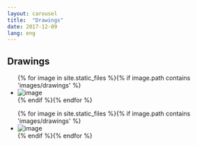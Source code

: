 ```yaml
---
layout: carousel
title:  "Drawings"
date: 2017-12-09
lang: eng
---
```

<h2>Drawings</h2>
<div id="slider" class="flexslider">
    <ul class="slides"> 
{% for image in site.static_files %}{% if image.path contains 'images/drawings' %}
    <li>
        <img src="{{ site.baseurl }}{{ image.path }}" alt="image" />
    </li>
{% endif %}{% endfor %}
    </ul>
</div>

<div id="carousel" class="flexslider">
    <ul class="slides"> 
{% for image in site.static_files %}{% if image.path contains 'images/drawings' %}
    <li>
        <img src="{{ site.baseurl }}{{ image.path }}" alt="image" />
    </li>
{% endif %}{% endfor %}
    </ul>
</div>